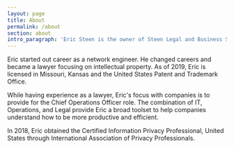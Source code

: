 ```yaml
---
layout: page
title: About
permalink: /about
section: about
intro_paragraph: 'Eric Steen is the owner of Steen Legal and Business Solutions, LLC.'
---
```

Eric started out career as a network engineer. He changed careers and became a lawyer focusing on intellectual property. As of 2019, Eric is licensed in Missouri, Kansas and the United States Patent and Trademark Office.

While having experience as a lawyer, Eric's focus with companies is to provide for the Chief Operations Officer role. The combination of IT, Operations, and Legal provide Eric a broad toolset to help companies understand how to be more productive and efficient.

In 2018, Eric obtained the Certified Information Privacy Professional, United States through International Association of Privacy Professionals. 
